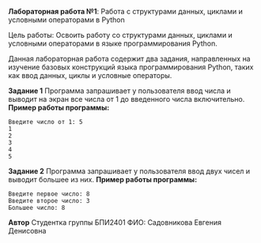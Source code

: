 **Лабораторная работа №1**: Работа с структурами данных, циклами и условными операторами в Python

Цель работы: Освоить работу со структурами данных, циклами и условными операторами в языке программирования Python.

Данная лабораторная работа содержит два задания, направленных на изучение базовых конструкций языка программирования Python, таких как ввод данных, циклы и условные операторы. 

**Задание 1**
Программа запрашивает у пользователя ввод числа и выводит на экран все числа от 1 до введенного числа включительно.
**Пример работы программы:**
```
Введите число от 1: 5
1
2
3
4
5
```

**Задание 2**
Программа запрашивает у пользователя ввод двух чисел и выводит большее из них.
**Пример работы программы:**
```
Введите первое число: 8
Введите второе число: 3
Большее число: 8
```


**Автор**
Студентка группы БПИ2401
ФИО: Садовникова Евгения Денисовна
